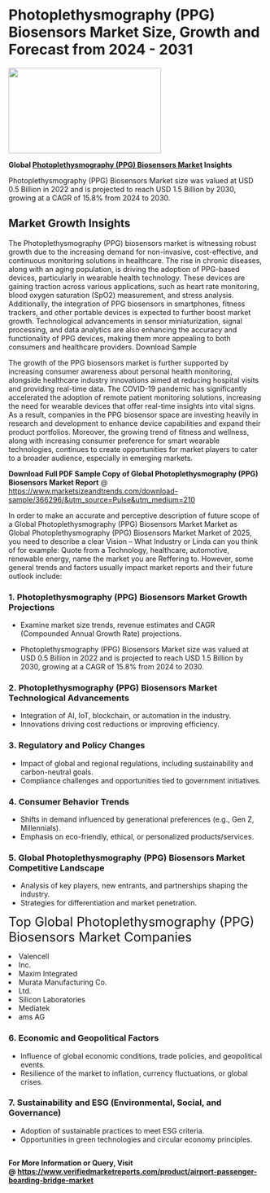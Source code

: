 <H1>Photoplethysmography (PPG) Biosensors Market Size, Growth and Forecast from 2024 - 2031</H1><img class="aligncenter size-medium wp-image-584254" src="https://thirdeyenews.in/wp-content/uploads/2024/09/Global-Market-Research-300x168.jpeg" alt="" width="300" height="168" /><p><strong>Global&nbsp;<a href="https://www.marketsizeandtrends.com/download-sample/366296/&amp;utm_source=Pulse&amp;utm_medium=210">Photoplethysmography (PPG) Biosensors Market</a> Insights</strong></p><p>Photoplethysmography (PPG) Biosensors Market size was valued at USD 0.5 Billion in 2022 and is projected to reach USD 1.5 Billion by 2030, growing at a CAGR of 15.8% from 2024 to 2030.</p><p><h2>Market Growth Insights</h2> <p>The Photoplethysmography (PPG) biosensors market is witnessing robust growth due to the increasing demand for non-invasive, cost-effective, and continuous monitoring solutions in healthcare. The rise in chronic diseases, along with an aging population, is driving the adoption of PPG-based devices, particularly in wearable health technology. These devices are gaining traction across various applications, such as heart rate monitoring, blood oxygen saturation (SpO2) measurement, and stress analysis. Additionally, the integration of PPG biosensors in smartphones, fitness trackers, and other portable devices is expected to further boost market growth. Technological advancements in sensor miniaturization, signal processing, and data analytics are also enhancing the accuracy and functionality of PPG devices, making them more appealing to both consumers and healthcare providers. Download Sample</p> <p>The growth of the PPG biosensors market is further supported by increasing consumer awareness about personal health monitoring, alongside healthcare industry innovations aimed at reducing hospital visits and providing real-time data. The COVID-19 pandemic has significantly accelerated the adoption of remote patient monitoring solutions, increasing the need for wearable devices that offer real-time insights into vital signs. As a result, companies in the PPG biosensor space are investing heavily in research and development to enhance device capabilities and expand their product portfolios. Moreover, the growing trend of fitness and wellness, along with increasing consumer preference for smart wearable technologies, continues to create opportunities for market players to cater to a broader audience, especially in emerging markets. </p><p><span class=""><strong>Download Full PDF Sample Copy of Global Photoplethysmography (PPG) Biosensors Market Report</strong> @ <a href="https://www.marketsizeandtrends.com/download-sample/366296/&amp;utm_source=Pulse&amp;utm_medium=210" target="_blank">https://www.marketsizeandtrends.com/download-sample/366296/&amp;utm_source=Pulse&amp;utm_medium=210</a></span></p><p>In order to make an accurate and perceptive description of future scope of a Global&nbsp;Photoplethysmography (PPG) Biosensors Market Market as Global&nbsp;Photoplethysmography (PPG) Biosensors Market Market of 2025, you need to describe a clear Vision &ndash; What Industry or Linda can you think of for example: Quote from a Technology, healthcare, automotive, renewable energy, name the market you are Reffering to. However, some general trends and factors usually impact market reports and their future outlook include:</p><h3>1.&nbsp;<strong>Photoplethysmography (PPG) Biosensors Market Growth Projections</strong></h3><ul><li>Examine market size trends, revenue estimates and CAGR (Compounded Annual Growth Rate) projections.</li><li><p>Photoplethysmography (PPG) Biosensors Market size was valued at USD 0.5 Billion in 2022 and is projected to reach USD 1.5 Billion by 2030, growing at a CAGR of 15.8% from 2024 to 2030.</p></li></ul><h3>2.&nbsp;<strong>Photoplethysmography (PPG) Biosensors Market Technological Advancements</strong></h3><ul><li>Integration of AI, IoT, blockchain, or automation in the industry.</li><li>Innovations driving cost reductions or improving efficiency.</li></ul><h3>3.&nbsp;<strong>Regulatory and Policy Changes</strong></h3><ul><li>Impact of global and regional regulations, including sustainability and carbon-neutral goals.</li><li>Compliance challenges and opportunities tied to government initiatives.</li></ul><h3>4.&nbsp;<strong>Consumer Behavior Trends</strong></h3><ul><li>Shifts in demand influenced by generational preferences (e.g., Gen Z, Millennials).</li><li>Emphasis on eco-friendly, ethical, or personalized products/services.</li></ul><h3>5.&nbsp;<strong>Global Photoplethysmography (PPG) Biosensors Market Competitive Landscape</strong></h3><ul><li>Analysis of key players, new entrants, and partnerships shaping the industry.</li><li>Strategies for differentiation and market penetration.</li></ul><p data-pm-slice="1 1 []"><span style="color: inherit; font-family: inherit; font-size: 25px;">Top Global Photoplethysmography (PPG) Biosensors Market Companies</span></p><div class="" data-test-id=""><p><li>Valencell</li><li> Inc.</li><li> Maxim Integrated</li><li> Murata Manufacturing Co.</li><li> Ltd.</li><li> Silicon Laboratories</li><li> Mediatek</li><li> ams AG</li></p></div><h3>6.&nbsp;<strong>Economic and Geopolitical Factors</strong></h3><ul><li>Influence of global economic conditions, trade policies, and geopolitical events.</li><li>Resilience of the market to inflation, currency fluctuations, or global crises.</li></ul><h3>7.&nbsp;<strong>Sustainability and ESG (Environmental, Social, and Governance)</strong></h3><ul><li>Adoption of sustainable practices to meet ESG criteria.</li><li>Opportunities in green technologies and circular economy principles.</li></ul><h2><strong style="font-size: 14px;">For More Information or Query, Visit @&nbsp;</strong><a style="background-color: #ffffff; font-size: 14px;" href="https://www.marketsizeandtrends.com/report/photoplethysmography-ppg-biosensors-market/" target="_blank">https://www.verifiedmarketreports.com/product/airport-passenger-boarding-bridge-market</a></h2>
